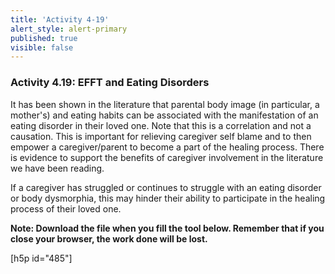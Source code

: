 ```yaml
---
title: 'Activity 4-19'
alert_style: alert-primary
published: true
visible: false
---
```



### Activity 4.19: EFFT and Eating Disorders

It has been shown in the literature that parental body image (in particular, a mother's) and eating habits can be associated with the manifestation of an eating disorder in their loved one. Note that this is a correlation and not a causation. This is important for relieving caregiver self blame and to then empower a caregiver/parent to become a part of the healing process. There is evidence to support the benefits of caregiver involvement in the literature we have been reading.

If a caregiver has struggled or continues to struggle with an eating disorder or body dysmorphia, this may hinder their ability to participate in the healing process of their loved one.

**Note: Download the file when you fill the tool below. Remember that if you close your browser, the work done will be lost.**

[h5p id="485"]
